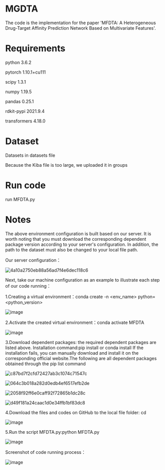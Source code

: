 # MGDTA

The code is the implementation for the paper 'MFDTA: A Heterogeneous Drug-Target Affinity Prediction Network Based on Multivariate Features'.

# Requirements

python 3.6.2

pytorch 1.10.1+cu111

scipy 1.3.1

numpy 1.19.5

pandas 0.25.1

rdkit-pypi 2021.9.4

transformers 4.18.0

# Dataset

Datasets in datasets file

Because the Kiba file is too large, we uploaded it in groups

# Run code

run MFDTA.py 

# Notes

The above environment configuration is built based on our server. It is worth noting that you must download the corresponding dependent package version according to your server's configuration. In addition, the path to the dataset must also be changed to your local file path.

Our server configuration：

![4a10a2750eb88a56ad7f4e6dec118c6](https://github.com/liuqichentrea/MFDTA/assets/87010868/1ae845e3-bce6-464c-9298-f05760480f1a)

Next, take our machine configuration as an example to illustrate each step of our code running：

1.Creating a virtual environment：conda create -n <env_name> python=<python_version>

![image](https://github.com/liuqichentrea/MFDTA/assets/87010868/9ed3da0d-22af-4d6c-bb62-204954c21864)

2.Activate the created virtual environment：conda activate MFDTA

![image](https://github.com/liuqichentrea/MFDTA/assets/87010868/81d6d8d4-0e41-4452-9512-7872c4669ca5)

3.Download dependent packages: the required dependent packages are listed above. Installation command:pip install <Name of dependent package> or conda install <Name of dependent package>
If the installation fails, you can manually download and install it on the corresponding official website.The following are all dependent packages obtained through the pip list command

![c87bd7f2cfd72427ab3c1074c71547c](https://github.com/liuqichentrea/MFDTA/assets/87010868/af9ebd10-d982-4c27-9423-973e47ec7907)

![064c3b018a282d0edb4ef6517efb2de](https://github.com/liuqichentrea/MFDTA/assets/87010868/38e7f5c7-ba24-4a8e-a64a-4644fc95e4cd)

![2058f92ff6e0caff92f72865b1dc28c](https://github.com/liuqichentrea/MFDTA/assets/87010868/480143b1-63d9-405e-b5a7-1ea47d46f608)

![d49f181a24caac1d0e34ffb1bf83dc8](https://github.com/liuqichentrea/MFDTA/assets/87010868/289ac945-1298-4c0e-b039-7315e0a23d1e)

4.Download the files and codes on GitHub to the local file folder: cd <local folder path>

![image](https://github.com/liuqichentrea/MFDTA/assets/87010868/a465be03-4bef-44c6-a6da-861e46e63ec3)

5.Run the script MFDTA.py:python MFDTA.py

![image](https://github.com/liuqichentrea/MFDTA/assets/87010868/3e67c30c-3210-452e-85df-9507b5d82e3f)


Screenshot of code running process：

![image](https://github.com/liuqichentrea/MFDTA/assets/87010868/f057951a-f7ac-4ca1-9756-2eeb9b40f9de)


